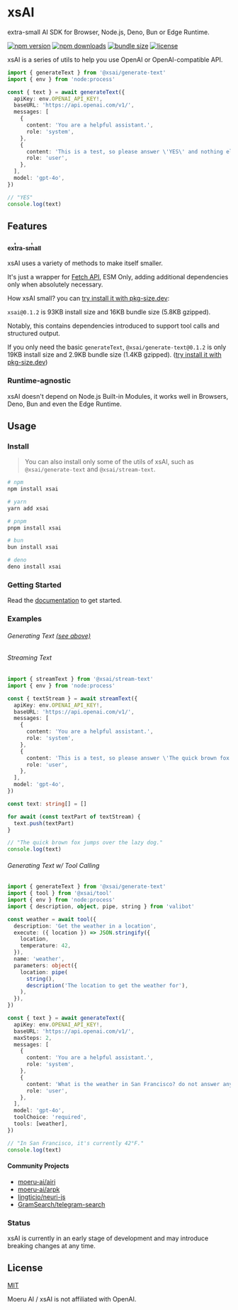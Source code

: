 # xsAI

extra-small AI SDK for Browser, Node.js, Deno, Bun or Edge Runtime.

<!-- automd:badges name="xsai" provider="badgen" color="cyan" license bundlephobia -->

[![npm version](https://flat.badgen.net/npm/v/xsai?color=cyan)](https://npmjs.com/package/xsai)
[![npm downloads](https://flat.badgen.net/npm/dm/xsai?color=cyan)](https://npm.chart.dev/xsai)
[![bundle size](https://flat.badgen.net/bundlephobia/minzip/xsai?color=cyan)](https://bundlephobia.com/package/xsai)
[![license](https://flat.badgen.net/github/license/moeru-ai/xsai?color=cyan)](https://github.com/moeru-ai/xsai/blob/main/LICENSE)

<!-- /automd -->

xsAI is a series of utils to help you use OpenAI or OpenAI-compatible API.

```ts
import { generateText } from '@xsai/generate-text'
import { env } from 'node:process'

const { text } = await generateText({
  apiKey: env.OPENAI_API_KEY!,
  baseURL: 'https://api.openai.com/v1/',
  messages: [
    {
      content: 'You are a helpful assistant.',
      role: 'system',
    },
    {
      content: 'This is a test, so please answer \'YES\' and nothing else.',
      role: 'user',
    },
  ],
  model: 'gpt-4o',
})

// "YES"
console.log(text)
```

## Features

### <small><ruby>extra<rp>(</rp><rt>x</rt><rp>)</rp>-small<rp>(</rp><rt>s</rt><rp>)</rp></ruby></small>

xsAI uses a variety of methods to make itself smaller.

It's just a wrapper for [Fetch API](https://developer.mozilla.org/en-US/docs/Web/API/Fetch_API), ESM Only, adding additional dependencies only when absolutely necessary.

How xsAI small? you can [try install it with pkg-size.dev](https://pkg-size.dev/xsai):

`xsai@0.1.2` is 93KB install size and 16KB bundle size (5.8KB gzipped).

Notably, this contains dependencies introduced to support tool calls and structured output.

If you only need the basic `generateText`, `@xsai/generate-text@0.1.2` is only 19KB install size and 2.9KB bundle size (1.4KB gzipped). ([try install it with pkg-size.dev](https://pkg-size.dev/@xsai/generate-text))

### Runtime-agnostic

xsAI doesn't depend on Node.js Built-in Modules, it works well in Browsers, Deno, Bun and even the Edge Runtime.

## Usage

### Install

> You can also install only some of the utils of xsAI, such as `@xsai/generate-text` and `@xsai/stream-text`.

<!-- automd:pm-install name="xsai" auto=false -->

```sh
# npm
npm install xsai

# yarn
yarn add xsai

# pnpm
pnpm install xsai

# bun
bun install xsai

# deno
deno install xsai
```

<!-- /automd -->

### Getting Started

Read the [documentation](https://xsai.js.org/docs) to get started.

### Examples

###### Generating Text [(see above)](#xsai)

###### Streaming Text

```ts
import { streamText } from '@xsai/stream-text'
import { env } from 'node:process'

const { textStream } = await streamText({
  apiKey: env.OPENAI_API_KEY!,
  baseURL: 'https://api.openai.com/v1/',
  messages: [
    {
      content: 'You are a helpful assistant.',
      role: 'system',
    },
    {
      content: 'This is a test, so please answer \'The quick brown fox jumps over the lazy dog.\' and nothing else.',
      role: 'user',
    },
  ],
  model: 'gpt-4o',
})

const text: string[] = []

for await (const textPart of textStream) {
  text.push(textPart)
}

// "The quick brown fox jumps over the lazy dog."
console.log(text)
```

###### Generating Text w/ Tool Calling

```ts
import { generateText } from '@xsai/generate-text'
import { tool } from '@xsai/tool'
import { env } from 'node:process'
import { description, object, pipe, string } from 'valibot'

const weather = await tool({
  description: 'Get the weather in a location',
  execute: ({ location }) => JSON.stringify({
    location,
    temperature: 42,
  }),
  name: 'weather',
  parameters: object({
    location: pipe(
      string(),
      description('The location to get the weather for'),
    ),
  }),
})

const { text } = await generateText({
  apiKey: env.OPENAI_API_KEY!,
  baseURL: 'https://api.openai.com/v1/',
  maxSteps: 2,
  messages: [
    {
      content: 'You are a helpful assistant.',
      role: 'system',
    },
    {
      content: 'What is the weather in San Francisco? do not answer anything else.',
      role: 'user',
    },
  ],
  model: 'gpt-4o',
  toolChoice: 'required',
  tools: [weather],
})

// "In San Francisco, it's currently 42°F."
console.log(text)
```

#### Community Projects

- [moeru-ai/airi](https://github.com/moeru-ai/airi)
- [moeru-ai/arpk](https://github.com/moeru-ai/arpk)
- [lingticio/neuri-js](https://github.com/lingticio/neuri-js)
- [GramSearch/telegram-search](https://github.com/GramSearch/telegram-search)

### Status

xsAI is currently in an early stage of development and may introduce breaking changes at any time.

## License

[MIT](LICENSE.md)

Moeru AI / xsAI is not affiliated with OpenAI.
